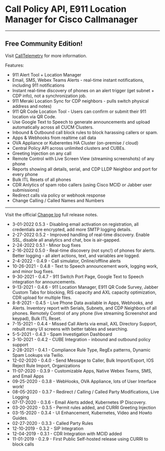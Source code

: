 # Call Policy API, E911 Location Manager for Cisco Callmanager

---

## Free Community Edition!

Visit [CallTelemetry](https://www.calltelemetry.com) for more information.

Features:

- 911 Alert Tool + Location Manager
- Email, SMS, Webex Teams Alerts - real-time instant notifications, including 911 notifications
- Instant real-time discovery of phones on an alert trigger (get subnet + CDP info), not a synchronization job.
- 911 Meraki Location Sync for CDP neighbors - pulls switch physical address and notes)
- 911 QR Code Location Tool - Users can confirm or submit their 911 location via QR Code.
- Use Google Text to Speech to generate announcements and upload automatically across all CUCM Clusters.
- Inbound & Outbound call block rules to block harassing callers or spam.
- Apps & Webhooks from realtime call data
- OVA Appliance or Kuberentes HA Cluster (on-premise / cloud)
- Central Policy API across unlimited clusters and CUBEs.
- Greeting Injection on any call
- Remote Control with Live Screen View (streaming screenshots) of any phone
- Reports showing all details, serial, and CDP LLDP Neighbor and port for every phone
- Bulk ITL Resets of all phones
- CDR Anlytics of spam robo callers (using Cisco MCID or Jabber user submissions)
- Redirect calls via policy or webhook response
- Change Calling / Called Names and Numbers

---

Visit the official [Change log](https://docs.calltelemetry.com/changelog/) full release notes.

- 3-01-2022 0.5.3 - Disabling email activation on registration, all credentials are encrypted, add more SMTP logging details. 
- 2-27-2022 0.5.2 - Improved handling of real-time discovery. Enable SSL, disable all analytics and chat, box is air-gapped. 
- 2-24-2022 0.5.1 - Minor bug fixes
- 2-16-2022 0.5.0 - Real-time discovery (not sync!) of phones for alerts. Better logging - all alert actions, text, and variables are logged.
- 2-4-2022 - 0.4.9 - Call simulator, Online/offline alerts
- 10-26-2021 - 0.4.8 - Text to Speech announcement work, logging work, and minor bug fixes.
- 9-30-2021 - 0.4.7 - 911 Switch Port Page, Google Text to Speech integration for announcements.
- 9-13-2021 - 0.4.6 - 911 Location Manager, E911 QR Code Survey, Jabber Custom Tabs for blocking, RIS capacity and AXL capacity optimization, CDR upload for multiple files.
- 8-8-2021 - 0.4.5 - Live Phone Data available in Apps, Webhooks, and Alerts. Inventory report with Serials, Subnets, and CDP Neighbors of all phones. Remotely Control of any phone (live streaming Screenshot and keypad), Bulk ITL Reset.
- 7-15-2021 - 0.4.4 - Missed Call Alerts via email, AXL Directory Support, rebuilt many UI screens with better tables and searching.
- 5-5-2021 - 0.4.3 - Spam Investigation Dashboard
- 3-10-2021 - 0.4.2 - CUBE Integration - inbound and outbound policy support
- 2-28-2021 - 0.4.1 - Compliance Rule Type, RegEx patterns, Dynamic Spam Lookups via Twilio.
- 12-02-2020 - 0.4.0 - Send Message to Caller, Bulk Import/Export, IOS Reject Rule Import, Organizations
- 11-07-2020 - 0.3.9 - Customizable Apps, Native Webex Teams, SMS, and Email Apps
- 09-25-2020 - 0.3.8 - WebHooks, OVA Appliance, lots of User Interface work!
- 08-05-2020 - 0.3.7 - Redirect / Calling / Called Party Modifications, Live Logging
- 07-17-2020 - 0.3.6 - Email Alerts added, Kubernetes IP Discovery.
- 03-20-2020 - 0.3.5 - Permit rules added, and CURRI Greeting Injection
- 03-15-2020 - 0.3.4 - UI Enhancement, Kubernetes, Video and Howto Guides.
- 02-27-2020 - 0.3.3 - Called Party Rules
- 12-10-2019 - 0.3.2 - SIP Integration
- 12-04-2019 - 0.3.1 - CDR Integration with MCID added
- 11-01-2019 - 0.2.9 - First Public Self-hosted release using CURRI to block calls
